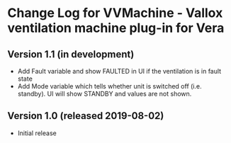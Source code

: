 # Change Log for VVMachine - Vallox ventilation machine plug-in for Vera #

## Version 1.1 (in development)
* Add Fault variable and show FAULTED in UI if the ventilation is in fault state
* Add Mode variable which tells whether unit is switched off (i.e. standby). UI will show STANDBY and values are not shown.

## Version 1.0 (released 2019-08-02)
* Initial release
